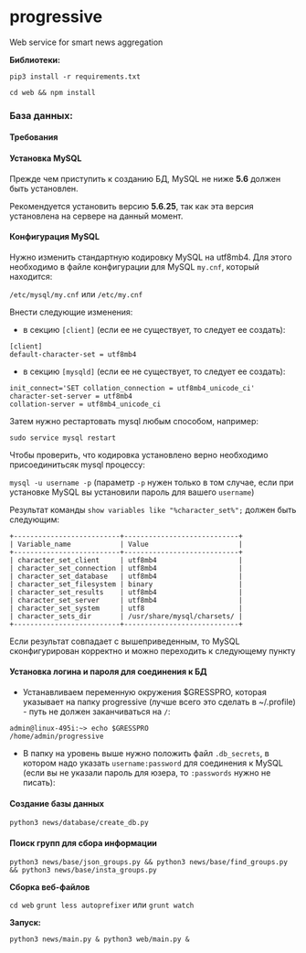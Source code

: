 # progressive
Web service for smart news aggregation


**Библиотеки:**

`pip3 install -r requirements.txt`

`cd web && npm install`

### База данных:

#### Требования

#### Установка MySQL
Прежде чем приступить к созданию БД, MySQL не ниже **5.6** должен быть установлен.

Рекомендуется установить версию **5.6.25**, так как эта версия установлена на сервере на данный момент.

#### Конфигурация MySQL
Нужно изменить стандартную кодировку MySQL на utf8mb4. Для этого необходимо в файле конфигурации для MySQL `my.cnf`, который находится:

`/etc/mysql/my.cnf` или `/etc/my.cnf`

Внести следующие изменения:
* в секцию `[client]` (если ее не существует, то следует ее создать):
```
[client]
default-character-set = utf8mb4
```
* в секцию `[mysqld]` (если ее не существует, то следует ее создать):
```
init_connect='SET collation_connection = utf8mb4_unicode_ci'
character-set-server = utf8mb4
collation-server = utf8mb4_unicode_ci
```

Затем нужно рестартовать mysql любым способом, например:

`sudo service mysql restart`

Чтобы проверить, что кодировка установлено верно необходимо присоединитьсяк mysql процессу:

`mysql -u username -p`
(параметр `-p` нужен только в том случае, если при установке MySQL вы установили пароль для вашего `username`)

Результат команды `show variables like "%character_set%";` должен быть следующим:

```
+--------------------------+----------------------------+
| Variable_name            | Value                      |
+--------------------------+----------------------------+
| character_set_client     | utf8mb4                    |
| character_set_connection | utf8mb4                    |
| character_set_database   | utf8mb4                    |
| character_set_filesystem | binary                     |
| character_set_results    | utf8mb4                    |
| character_set_server     | utf8mb4                    |
| character_set_system     | utf8                       |
| character_sets_dir       | /usr/share/mysql/charsets/ |
+--------------------------+----------------------------+
```

Если результат совпадает с вышеприведенным, то MySQL сконфигурирован корректно и можно переходить к следующему пункту
#### Установка логина и пароля для соединения к БД
* Устанавливаем переменную окружения $GRESSPRO, которая указывает на папку progressive (лучше всего это сделать в ~/.profile) - путь не должен заканчиваться на `/`:

```
admin@linux-495i:~> echo $GRESSPRO
/home/admin/progressive
```

* В папку на уровень выше нужно положить файл `.db_secrets`, в котором надо указать `username:password` для соединения к MySQL (если вы не указали пароль для юзера, то `:passwords` нужно не писать):

#### Создание базы данных

`python3 news/database/create_db.py`

#### Поиск групп для сбора информации
`python3 news/base/json_groups.py && python3 news/base/find_groups.py && python3 news/base/insta_groups.py`

**Сборка веб-файлов**

`cd web`
`grunt less autoprefixer` или `grunt watch`

**Запуск:**

`python3 news/main.py & python3 web/main.py &`
